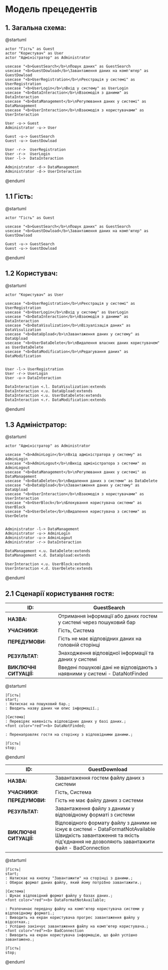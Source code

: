 # Модель прецедентів

## 1. Загальна схема:

@startuml

    actor "Гість" as Guest
    actor "Користувач" as User
    actor "Адміністратор" as Administrator

    usecase "<b>GuestSearch</b>\nПошук даних" as GuestSearch
    usecase "<b>GuestDowload</b>\Завантаження даних на комп'ютер" as GuestDowload
    usecase "<b>UserRegistration</b>\nРеєстрація у системі" as UserRegistration
    usecase "<b>UserLogin</b>\nВхід у систему" as UserLogin
    usecase "<b>DataInteraction</b>\nВзаємодія з даними" as DataInteraction
    usecase "<b>DataManagement</b>\nРегулювання даних у системі" as DataManagement
    usecase "<b>UserInteraction</b>\nВзаємодія з користувачами" as UserInteraction

    User -u-> Guest
    Administrator -u-> User

    Guest -u-> GuestSearch
    Guest -u-> GuestDowload

    User -r->  UserRegistration
    User -r->  UserLogin
    User -l->  DataInteraction

    Administrator -d-> DataManagement
    Administrator -d-> UserInteraction

@enduml

## 1.1 Гість:

@startuml

    actor "Гість" as Guest

    usecase "<b>GuestSearch</b>\nПошук даних" as GuestSearch
    usecase "<b>GuestDowload</b>\Завантаження даних на комп'ютер" as GuestDowload

    Guest -u-> GuestSearch
    Guest -u-> GuestDowload

@enduml 

## 1.2 Користувач:

@startuml

    actor "Користувач" as User

    usecase "<b>UserRegistration</b>\nРеєстрація у системі" as UserRegistration
    usecase "<b>UserLogin</b>\nВхід у систему" as UserLogin
    usecase "<b>DataInteraction</b>\nВзаємодія з даними" as DataInteraction
    usecase "<b>DataVisulization</b>\nВізуалізація даних" as DataVisulization
    usecase "<b>DataUpload</b>\nЗавантаження даних у систему" as DataUpload
    usecase "<b>UserDataDelete</b>\nВидалення власних даних користувачем" as UserDataDelete
    usecase "<b>DataModification</b>\nРедагування даних" as DataModification


    User -l-> UserRegistration
    User -r-> UserLogin
    User -u-> DataInteraction

    DataInteraction <.l. DataVisulization:extends
    DataInteraction <.u. DataUpload:extends
    DataInteraction <.u. UserDataDelete:extends
    DataInteraction <.r. DataModification:extends

@enduml

## 1.3 Адміністратор:

@startuml

    actor "Адміністратор" as Administrator

    usecase "<b>AdminLogin</b>\nВхід адміністратора у систему" as AdminLogin
    usecase "<b>AdminLogout</b>\nВихід адміністратора з системи" as AdminLogout
    usecase "<b>DataManagement</b>\nРегулювання даних у системі" as DataManagement
    usecase "<b>DataDelete</b>\nВидалення даних з системи" as DataDelete
    usecase "<b>DataUpload</b>\nЗавантаження даних у систему" as DataUpload
    usecase "<b>UserInteraction</b>\nВзаємодія з користувачами" as UserInteraction
    usecase "<b>UserBlock</b>\nБлокування користувача системи" as UserBlock
    usecase "<b>UserDelete</b>\nВидалення користувача з системи" as UserDelete


    Administrator -l-> DataManagement
    Administrator -u-> AdminLogin
    Administrator -u-> AdminLogout
    Administrator -r-> DataInteraction

    DataManagement <.u. DataDelete:extends
    DataManagement <.d. DataUpload:extends

    UserInteraction <.u. UserBlock:extends
    UserInteraction <.d. UserDelete:extends

@enduml

## 2.1 Сценарії користування гостя:

| **ID:**                | GuestSearch                                                                                      |
|------------------------|--------------------------------------------------------------------------------------------------|
| **НАЗВА:**             | Отримання інформації або даних гостем у системі через пошуковий бар |
| **УЧАСНИКИ:**          | Гість, Система |
| **ПЕРЕДУМОВИ:**        | Гість не має відповідних даних на головній сторінці |
| **РЕЗУЛЬТАТ:**         | Знаходження відповідної інформації та даних у системі |
| **ВИКЛЮЧНІ СИТУАЦІЇ:** | Введені пошукові дані не відповідають з наявними у системі - DataNotFinded |
@startuml


    |Гість|
    start;
    : Натискає на пошуковий бар.;
    : Вводить назву даних чи опис інформації.;

    |Система|
    : Перевіряє наявність відповідних даних у базі даних.;
    <font color="red"><b> DataNotFinded;

    : Перенаправляє гостя на сторінку з відповідними даними.;

    |Гість|
    stop;
    
@enduml


| **ID:**                | GuestDownload                                                                                    |
|------------------------|--------------------------------------------------------------------------------------------------|
| **НАЗВА:**             | Завантаження гостем файлу даних з системи |
| **УЧАСНИКИ:**          | Гість, Система |
| **ПЕРЕДУМОВИ:**        | Гість не має файлу даних з системи |
| **РЕЗУЛЬТАТ:**         | Завантаження файлу з даними у відповідному форматі з системи |
| **ВИКЛЮЧНІ СИТУАЦІЇ:** | Відповідного формату файлу з даними не існує в системі - DataFormatNotAvailable <br/> Швидкість завантаження та якість під'єднання не дозволяють завантажити файл - BadConnection|

@startuml

    |Гість|
    start;
    : Натискає на кнопку "Завантажити" на сторінці з даними.;
    : Обирає формат даних файлу, який йому потрібно завантажити.;

    |Система|
    : Шукає відповідний формат файлу у базах даних.;
    <font color="red"><b> DataFormatNotAvailable;

    : Розпочинає передачу файлу на комп'ютер користувача системи у відповідному форматі.;
    : Виводить на екран користувача прогрес завантаження файлу у відсотках.;
    : Успішно закінчує завантаження файлу на комп'ютер користувача.;
    <font color="red"><b> BadConnection
    : Виводить на екран користувача інформацію, що файл успішно завантажено.;

    |Гість|
    stop;
    
@enduml

